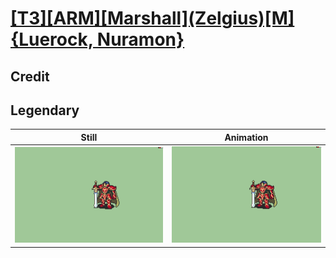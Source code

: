 # [\[T3\]\[ARM\]\[Marshall\]\(Zelgius\)\[M\]{Luerock, Nuramon}](../)

## Credit


	
## Legendary

| Still | Animation |
| :---: | :-------: |
| ![Legendary still](./Legendary_000.png) | ![Legendary animation](./Legendary.gif) |
